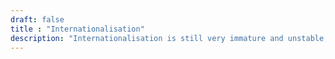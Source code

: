 ```yaml
---
draft: false
title : "Internationalisation"
description: "Internationalisation is still very immature and unstable, with most libraries being only weeks old and not used in production yet."
---
```


